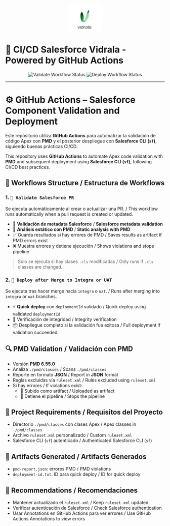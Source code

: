 <!-- Banner image -->
<!-- Banner image -->
<p align="center">
  <img src="assets/vidrala.jpg" alt="CI/CD Salesforce Vidrala"/>
</p>

# 🚀 CI/CD Salesforce Vidrala - Powered by GitHub Actions

<p align="center">
            
  <img src="https://github.com/OmegaSoporteVIDRALA/VIDRALA/actions/workflows/pr_validacion.yml/badge.svg" alt="Validate Workflow Status">
  <img src="https://github.com/OmegaSoporteVIDRALA/VIDRALA/actions/workflows/deploy.yml/badge.svg" alt="Deploy Workflow Status">
</p>

---

# ⚙️ GitHub Actions – Salesforce Component Validation and Deployment

Este repositorio utiliza **GitHub Actions** para automatizar la validación de código Apex con **PMD** y el posterior despliegue con **Salesforce CLI (`sf`)**, siguiendo buenas prácticas CI/CD.

This repository uses **GitHub Actions** to automate Apex code validation with **PMD** and subsequent deployment using **Salesforce CLI (`sf`)**, following CI/CD best practices.

## 📁 Workflows Structure / Estructura de Workflows

### 1. `📝 Validate Salesforce PR`
Se ejecuta automáticamente al crear o actualizar una PR. / This workflow runs automatically when a pull request is created or updated.

- 🧪 **Validación de metadata Salesforce** / **Salesforce metadata validation**
- 🧹 **Análisis estático con PMD** / **Static analysis with PMD**
- ✅ Guarda resultados si hay errores de PMD / Saves results as artifact if PMD errors exist
- ❌ Muestra errores y detiene ejecución / Shows violations and stops pipeline

> Solo se ejecuta si hay clases `.cls` modificadas / Only runs if `.cls` classes are changed.

### 2. `🚀 Deploy after Merge to Integra or UAT`
Se ejecuta tras hacer merge hacia `integra` o `uat`. / Runs after merging into `integra` or `uat` branches.

- ⚡ **Quick deploy** con `deploymentId` validado / Quick deploy using validated `deploymentId`
- 👀 Verificación de integridad / Integrity verification
- 📦 Despliegue completo si la validación fue exitosa / Full deployment if validation succeeded

## 🔍 PMD Validation / Validación con PMD

- Versión **PMD 6.55.0**
- Analiza `./pmd/classes` / Scans `./pmd/classes`
- Reporte en formato **JSON** / Report in **JSON** format
- Reglas excluidas vía `ruleset.xml` / Rules excluded using `ruleset.xml`
- Si hay errores / If violations exist:
  - 📝 Subido como artifact / Uploaded as artifact
  - 🛑 Detiene el pipeline / Stops the pipeline

## 🧩 Project Requirements / Requisitos del Proyecto

- Directorio `./pmd/classes` con clases Apex / Apex classes in `./pmd/classes`
- Archivo `ruleset.xml` personalizado / Custom `ruleset.xml`
- Salesforce CLI (`sf`) autenticado / Authenticated Salesforce CLI (`sf`)

## 📂 Artifacts Generated / Artifacts Generados

- `pmd-report.json`: errores PMD / PMD violations
- `deployment-id.txt`: ID para quick deploy / ID for quick deploy

## 📌 Recommendations / Recomendaciones

- Mantener actualizado el `ruleset.xml` / Keep `ruleset.xml` updated
- Verificar autenticación de Salesforce / Check Salesforce authentication
- Usar Annotations en GitHub Actions para ver errores / Use GitHub Actions Annotations to view errors